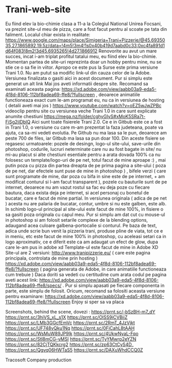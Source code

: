 # Trani-web-site
Eu fiind elev la bio-chimie clasa a 11-a la Colegiul National Unirea Focsani, va prezint site-ul meu de pizza, care a fost facut pentru al scoate pe tata din faliment. Localul chiar exista in realitate: https://www.google.com/maps/place/Simigeria+Trani+Pizzerie/@45.6935035,27.1865892,19.5z/data=!4m5!3m4!1s0x40b419d7aabd0c33:0xc4fa891d1d64f083!8m2!3d45.6935265!4d27.1866912
Renovorite au avut un mare succes, incat i-am triplat profitul tatalui meu, eu fiind elev la bio-chimie. Momentan partea de site-uri reprezinta doar un hobby pentru mine, nu se stie ce o sa fie in viitor. 
Apropo ce este pus la Surse este prima versiune Trani 1.0. Nu am putut sa modific link-ul din cauza celor de la Adobe. Versiunea finalizata o gasiti aici in acest document. Pur si simplu este generat un alt link
Mai jos aveti informatii despre site. Recomand sa examinati aceasta pagina: https://xd.adobe.com/view/aabb03a9-eda5-4f8d-8106-112bf8adea69-ffe8/?fullscreen , deoarece animatiile functioneaza exact cum le-am programat eu, nu ca in versiunea de hosting ( detalii aveti mai jos ) 
https://www.youtube.com/watch?v=oEZ5wJwZPBc videoclip pentru site cu versiunea veche Trani 1.0 in care sunt explicate anumite chestiuni
https://mega.nz/folder/cghyGIyS#xMoK5SRa7t-FiSg2jIDblQ Aici sunt toate fisierele Trani 2.0. Ce e in Gitbub este ce a fost in Trani 1.0, o versiune cu care m-am prezentat la faza judeteana, poate va ajuta, ca sa-mi vedeti evolutia. Pe Github nu ma lasa sa le pun, deoarece am peste 700 de files, iar Gitbub ma lasa sa pun doar 100.
Din aceste fisiere se regasesc urmatoarele: pozele de desingn, logo-ul site-ului, save-urile din photoshop, codurile, lucruri neterminate care nu au fost bagate in site/ nu mi-au placut si alte chestiuni esentiale pentru a arata dovada 100% ca nu folosesc un template/logo-uri de pe net, totul facut de mine aproape :) , mai putin poza cu pizza din partea dreapta de pe prima pagina a site-ului ( poza de pe net, dar efectele sunt puse de mine in photoshop ) , bifele verzi ( care sunt programate de mine, dar poza cu bifa in sine este de pe internet, + am modificat conturul si l-am facut transparent ), pozele cu bauturile sunt de pe internet, deoarece nu am vazut rostul sa fac eu deja poze cu fiecare bautura, daca exista deja pe internet, si acel personaj cu bonetul de bucatar, care e facut de mine partial. In versiunea originala ( adica de pe net ) acesta nu are palaria de bucatar, contur, umbre si nu este galben, este alb. In schimb logo-ul principal al site-ului este facut de mine 100%, in fisiere o sa gasiti poza originala cu capul meu. Pur si simplu am dat cut cu mouse-ul in photoshop si am folosit setarile complexe de la blending options, adaugand acea culoare galbena-portocalie si conturul. Pe baza de text, adica unde scrie bun venit la pizzeria trani, produse pline de viata, tot ce e in meniu, etc este facut de mine 100% in photoshop, cu aceleasi setari ca in logo aproximativ, ce e diferit este ca am adaugat un efect de glow, dupa care le-am pus in adobe xd 
Template-ul este facut de mine in Adobe XD
Site-ul are 2 versiuni: http://www.tranipizzerie.eu/ ( care este pagina principala, controlata de mine prin hosting )
                        https://xd.adobe.com/view/aabb03a9-eda5-4f8d-8106-112bf8adea69-ffe8/?fullscreen ( pagina generata de Adobe, in care animatiile functioneaza cum trebuie ) 
Daca doriti sa vedeti cu certitudine cum arata codul pe pagina aveti acest link: https://xd.adobe.com/view/aabb03a9-eda5-4f8d-8106-112bf8adea69-ffe8/specs/ . Pur si simplu apasati pe fiecare componenta in parte, este simplu de folosit.
Oricum, recomand sa folositi aceasta versiune pentru examinare: https://xd.adobe.com/view/aabb03a9-eda5-4f8d-8106-112bf8adea69-ffe8/?fullscreen
Enjoy si sper sa va placa

Screenshots, behind the scene, dovezi : https://prnt.sc/-bSzBH-m7_dY
https://prnt.sc/3hiVS_xL_s1X
https://prnt.sc/OlSS9iCVBiiZ
https://prnt.sc/LMb3GGcfEmVc
https://prnt.sc/2RmT_4JzVjkt
https://prnt.sc/UF748vQku1Nq
https://prnt.sc/0FiCahL8tAAH
https://prnt.sc/WsMuW89JP9Ik
https://prnt.sc/4UkwNyaL-Fqo
https://prnt.sc/Stl8mCG-yMSI
https://prnt.sc/TyYMwrp2eYZN
https://prnt.sc/82CjTQKkcrg2
https://prnt.sc/zp63CtCyS4D_
https://prnt.sc/Qgvq06HWTaS5
https://prnt.sc/DAXuWhdCCQ0Z


Tracosoft Company production



